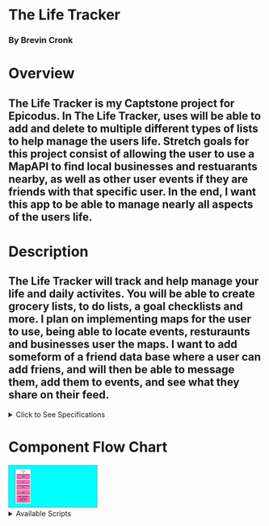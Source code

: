 # The Life Tracker 
### By Brevin Cronk

# Overview
## The Life Tracker is my Captstone project for Epicodus. In The Life Tracker, uses will be able to add and delete to multiple different types of lists to help manage the users life. Stretch goals for this project consist of allowing the user to use a MapAPI to find local businesses and restuarants nearby, as well as other user events if they are friends with that specific user. In the end, I want this app to be able to manage nearly all aspects of the users life.

# Description
## The Life Tracker will track and help manage your life and daily activites. You will be able to create grocery lists, to do lists, a goal checklists and more. I plan on implementing maps for the user to use, being able to locate events, resturaunts and businesses user the maps. I want to add someform of a friend data base where a user can add friens, and will then be able to message them, add them to events, and see what they share on their feed.

<details>
<summary> Click to See Specifications</summary>

## Specifications

| Spec | Input | Output |
| :------------- | :------------- | :------------- |
| **User Can Create an Account on App** | User Input:'Click Here To Create an Account' | Output: 'Form for account Creation will appear' |
| **User can sign in on app** | User Input:'Click herer to Sign in!' | Output: 'Signed in Successfully!!' |
| **User can Add to Their Different Types of Lists** | User Input:'Click here to add an Item to your To Do List | Output: 'Form for item creation will appear'|
| **User can Look at and Interact with MapAPI** | User Input: 'Click here to take a look at the map! | Output: 'Maps page will load, user can look around the map' |
| **App Has a HomeScreen** | User Input: 'On startup' | Output: “Title screen” |
| **User will get points for completing goals, points will be displayed on profile** | User Input:'Congrats! you completed your 5k jog!' | Output: 'User is rewarded with points' |
| **User can have their own personal page on the app to display their profile information** | User Input:'Click to View Profile' | Output:'Brevin Cronk, 21 years old, 51 goal points, Gig Harbor' |


### User can have their personal page to display their information and their lists.
* Input: 'Click to view your profile'
* Output: 'Brevin Cronk, 21 years old, 51 goal points, Gig Harbor'

### User can have their friends own personal page to display their information and their lists.
* Input: 'Click to view Bobs  profile'
* Output: 'Bob Rob, 42 years old, 56 goal points, Gig Harbor'

### User can Invite friends to events.
* Input: 'Invite Bob'
* Output: 'Bob will be recieving your invitation and we will let you know if he accepts them'
</details>

# Component Flow Chart
<img src='the-lifetracker/img/LifeFlow.png' width='35%'>


<details>
<summary> Available Scripts</summary>

This project was bootstrapped with [Create React App](https://github.com/facebook/create-react-app).

In the project directory, you can run:

### `npm start`

Runs the app in the development mode.<br />
Open [http://localhost:3000](http://localhost:3000) to view it in the browser.

The page will reload if you make edits.<br />
You will also see any lint errors in the console.

### `npm test`

Launches the test runner in the interactive watch mode.<br />
See the section about [running tests](https://facebook.github.io/create-react-app/docs/running-tests) for more information.

### `npm run build`

Builds the app for production to the `build` folder.<br />
It correctly bundles React in production mode and optimizes the build for the best performance.

The build is minified and the filenames include the hashes.<br />
Your app is ready to be deployed!

See the section about [deployment](https://facebook.github.io/create-react-app/docs/deployment) for more information.

### `npm run eject`

**Note: this is a one-way operation. Once you `eject`, you can’t go back!**

If you aren’t satisfied with the build tool and configuration choices, you can `eject` at any time. This command will remove the single build dependency from your project.

Instead, it will copy all the configuration files and the transitive dependencies (webpack, Babel, ESLint, etc) right into your project so you have full control over them. All of the commands except `eject` will still work, but they will point to the copied scripts so you can tweak them. At this point you’re on your own.

You don’t have to ever use `eject`. The curated feature set is suitable for small and middle deployments, and you shouldn’t feel obligated to use this feature. However we understand that this tool wouldn’t be useful if you couldn’t customize it when you are ready for it.

## Learn More

You can learn more in the [Create React App documentation](https://facebook.github.io/create-react-app/docs/getting-started).

To learn React, check out the [React documentation](https://reactjs.org/).

### Code Splitting

This section has moved here: https://facebook.github.io/create-react-app/docs/code-splitting

### Analyzing the Bundle Size

This section has moved here: https://facebook.github.io/create-react-app/docs/analyzing-the-bundle-size

### Making a Progressive Web App

This section has moved here: https://facebook.github.io/create-react-app/docs/making-a-progressive-web-app

### Advanced Configuration

This section has moved here: https://facebook.github.io/create-react-app/docs/advanced-configuration

### Deployment

This section has moved here: https://facebook.github.io/create-react-app/docs/deployment

### `npm run build` fails to minify

This section has moved here: https://facebook.github.io/create-react-app/docs/troubleshooting#npm-run-build-fails-to-minify
</details>
